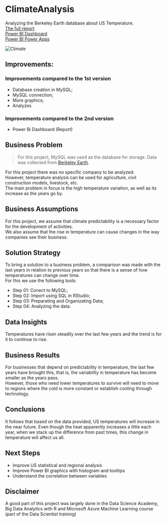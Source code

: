 # ClimateAnalysis
Analyzing the Berkeley Earth database about US Temperature.<br>
[The full report](https://github.com/Caio-Felice-Cunha/ClimateAnalysis/blob/main/V2_Climate-Report.pdf) <br>
[Power BI Dashboard](https://app.powerbi.com/view?r=eyJrIjoiZTg4MzA5OTYtZjBjZC00YjdiLTgzYTYtOTNkNmIyMjVhNWQwIiwidCI6IjA4OTM0YTNmLWFkNmUtNDgzZS1hNjhlLTUxYWI3OTI1YmFiNyJ9)<br>
[Power BI Power Apps](https://app.powerbi.com/Redirect?action=OpenApp&appId=f6eebfe2-d3d9-472c-82d9-ddd925f736b9&ctid=08934a3f-ad6e-483e-a68e-51ab7925bab7)

![Climate](https://user-images.githubusercontent.com/111542025/225629592-184b2cba-a3fd-45ed-bab7-e0c3b5a12c8e.png)


## Improvements:
### Improvements compared to the 1st version
* Database creation in MySQL;
* MySQL connection;
* More graphics;
* Analyzes

### Improvements compared to the 2nd version
* Power Bi Dashboard (Report)

## Business Problem
> For this project, MySQL was used as the database for storage. Data was collected from [Berkeley Earth](https://berkeleyearth.org/data/).

For this project there was no specific company to be analyzed. <br>
However, temperature analysis can be used for agriculture, civil construction models, livestock, etc. <br>
The main problem in focus is the high temperature variation, as well as its increase as the years go by.

## Business Assumptions
For this project, we assume that climate predictability is a necessary factor for the development of activities. <br>
We also assume that the rise in temperature can cause changes in the way companies see their business.

## Solution Strategy
To bring a solution to a business problem, a comparison was made with the last years in relation to previous years so that there is a sense of how temperatures can change over time. <br>
For this we use the following tools: <br>
* Step 01: Conect to MySQL;
* Step 02: Import using SQL in RStudio;
* Step 03: Preparating and Organizating Data;
* Step 04: Analyzing the data.

## Data Insights
Temperatures have risen steadily over the last few years and the trend is for it to continue to rise.

## Business Results
For businesses that depend on predictability in temperature, the last few years have brought this, that is, the variability in temperature has become smaller as the years pass. <br>
However, those who need lower temperatures to survive will need to move to regions where the cold is more constant or establish cooling through technology.

## Conclusions
It follows that based on the data provided, US temperatures will increase in the near future. Even though the heat apparently increases a little each year, when we stack up the difference from past times, this change in temperature will affect us all.

## Next Steps
* Improve US statistical and regional analysis
* Improve Power BI graphics with histogram and tooltips
* Understand the correlation between variables

## Disclaimer 
A good part of this project was largely done in the Data Science Academy, Big Data Analytics with R and Microsoft Azure Machine Learning course (part of the Data Scientist training)

